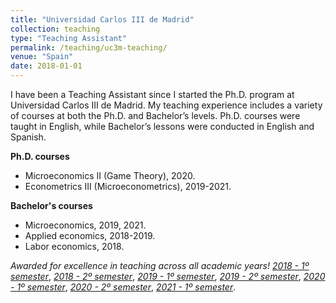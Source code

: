 ```yaml
---
title: "Universidad Carlos III de Madrid"
collection: teaching
type: "Teaching Assistant"
permalink: /teaching/uc3m-teaching/
venue: "Spain"
date: 2018-01-01
---
```


I have been a Teaching Assistant since I started the Ph.D. program at Universidad Carlos III de Madrid. My teaching experience includes a variety of courses at both the Ph.D. and Bachelor’s levels. Ph.D. courses were taught in English, while Bachelor’s lessons were conducted in English and Spanish.

**Ph.D. courses**
* Microeconomics II (Game Theory), 2020. 
* Econometrics III (Microeconometrics), 2019-2021.

**Bachelor's courses**
* Microeconomics, 2019, 2021.
* Applied economics, 2018-2019.
* Labor economics, 2018.



*Awarded for excellence in teaching across all academic years!*
[*2018 - 1º semester*](https://alejandraagustinamartinez.github.io/files/2018_1.pdf),
[*2018 - 2º semester*](https://alejandraagustinamartinez.github.io/files/2018_2.pdf),
[*2019 - 1º semester*](https://alejandraagustinamartinez.github.io/files/2019_1.pdf),
[*2019 - 2º semester*](https://alejandraagustinamartinez.github.io/files/2019_2.pdf), 
[*2020 - 1º semester*](https://alejandraagustinamartinez.github.io/files/2020_1.pdf),
[*2020 - 2º semester*](https://alejandraagustinamartinez.github.io/files/2020_2.pdf), 
[*2021 - 1º semester*](https://alejandraagustinamartinez.github.io/files/2021_1.pdf).

